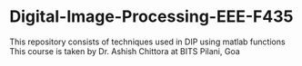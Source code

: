 # Digital-Image-Processing-EEE-F435
This repository consists of techniques used in DIP using matlab functions
This course is taken by Dr. Ashish Chittora at BITS Pilani, Goa
